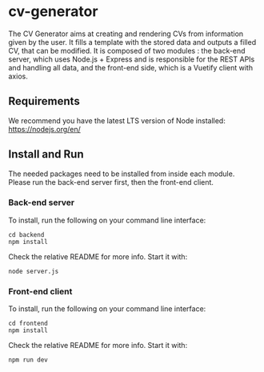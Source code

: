 # cv-generator

The CV Generator aims at creating and rendering CVs from information given by the user. 
It fills a template with the stored data and outputs a filled CV, that can be modified.
It is composed of two modules : the back-end server, which uses Node.js + Express and is responsible for the REST APIs and handling all data, and the front-end side, which is a Vuetify client with axios.

## Requirements

We recommend you have the latest LTS version of Node installed:  
https://nodejs.org/en/

## Install and Run

The needed packages need to be installed from inside each module.  
Please run the back-end server first, then the front-end client.

### Back-end server

To install, run the following on your command line interface:

```
cd backend
npm install
```  
Check the relative README for more info.
Start it with:  
```
node server.js
```
### Front-end client

To install, run the following on your command line interface:

```
cd frontend
npm install
```  
Check the relative README for more info.
Start it with:  
```
npm run dev
```